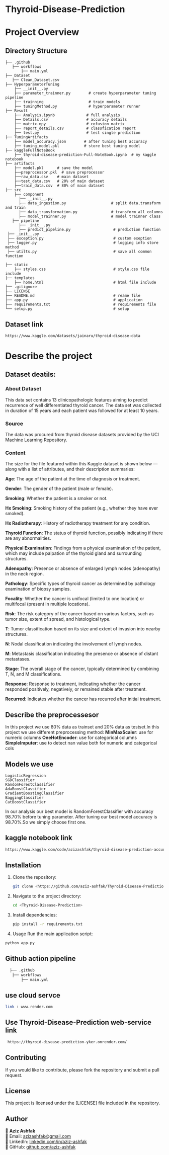 # Thyroid-Disease-Prediction

# Project Overview
## Directory Structure
```
├── .github
   ├── workflows
       ├── main.yml
├── Dataset
   ├── Clean_Dataset.csv 
├── HyperparameterTuning
    ├── __init__.py
    ├── parameter_trainner.py        # create hyperparameter tuning pipeline  
    ├── trainning                    # train models
    ├── tuningMethod.py              # hyperparameter runner
├── Result 
    ├── Analysis.ipynb              # full analysis
    ├── Details.csv                 # accuracy details
    ├── matrix.npy                  # cofusion matrix
    ├── report_details.csv          # classfication report
    ├── test.py                     # test single prediction 
├── TuningArtifacts
    ├── model_accuracy.json        # after tuning best accuracy
    ├── tuning_model.pkl           # store best tuning model
├── kaggleFullNoteBook 
    ├── thyroid-disease-prediction-Full-NoteBook.ipynb  # my kaggle notebook
├── artifacts 
    ├── model.pkl      # save the model
    ├──preprocessor.pkl  # save preprocessor
    ├──raw_data.csv    # main dataset
    ├──test_data.csv   # 20% of main dataset
    ├──train_data.csv  # 80% of main dataset       
├── src  
    ├── component
      ├── __init__.py
      ├── data_ingestion.py                    # split data,transform and train 
      ├── data_transformation.py               # transform all columns
      ├── model_trainner.py                    # model trainner class
   ├── pipeline
      ├── _init__.py
      ├── predict_pipeline.py                   # prediction function
 ├── _init__.py
 ├── exception.py                               # custom exeption
 ├── logger.py                                  # logging info store method
 ├── utilts.py                                  # save all common function
   
├── static
    ├── styles.css                              # style.css file include     
├── templates
    ├── home.html                               # html file include           
├── .gitignore             
├── LICENSE                                    
├── README.md                                   # reame file
├── app.py                                      # application 
├── requirements.txt                            # requirements file
└── setup.py                                    # setup 
```

## Dataset link 

```bash
https://www.kaggle.com/datasets/jainaru/thyroid-disease-data
```
# Describe the project
## Dataset deatils:
### About Dataset
This data set contains 13 clinicopathologic features aiming to predict recurrence of well differentiated thyroid cancer. The data set was collected in duration of 15 years and each patient was followed for at least 10 years.

### Source
The data was procured from thyroid disease datasets provided by the UCI Machine Learning Repository.

### Content
The size for the file featured within this Kaggle dataset is shown below — along with a list of attributes, and their description summaries:

**Age**: The age of the patient at the time of diagnosis or treatment.

**Gender**: The gender of the patient (male or female).

**Smoking**: Whether the patient is a smoker or not.

**Hx Smoking**: Smoking history of the patient (e.g., whether they have ever smoked).

**Hx Radiotherapy**: History of radiotherapy treatment for any condition.

**Thyroid Function**: The status of thyroid function, possibly indicating if there are any abnormalities.

**Physical Examination**: Findings from a physical examination of the patient, which may include palpation of the thyroid gland and surrounding structures.

**Adenopathy**: Presence or absence of enlarged lymph nodes (adenopathy) in the neck region.

**Pathology**: Specific types of thyroid cancer as determined by pathology examination of biopsy samples.

**Focality**: Whether the cancer is unifocal (limited to one location) or multifocal (present in multiple locations).

**Risk**: The risk category of the cancer based on various factors, such as tumor size, extent of spread, and histological type.

**T**: Tumor classification based on its size and extent of invasion into nearby structures.

**N**: Nodal classification indicating the involvement of lymph nodes.

**M**: Metastasis classification indicating the presence or absence of distant metastases.

**Stage**: The overall stage of the cancer, typically determined by combining T, N, and M classifications.

**Response**: Response to treatment, indicating whether the cancer responded positively, negatively, or remained stable after treatment.

**Recurred**: Indicates whether the cancer has recurred after initial treatment.

## Describe the preprocessesor 
In this project we use 80% data as trainset and  20% data as testset.In this project we use  different preprocessing method:
      **MinMaxScaler**: use for numeric columns
      **OneHotEncoder**: use for categorical columns
      **SimpleImputer**: use to detect nan value both for numeric and categorical cols
## Models we use 
    LogisticRegression
    SGDClassifier
    RandomForestClassifier
    AdaBoostClassifier
    GradientBoostingClassifier
    BaggingClassifier
    CatBoostClassifier

In our analysis our best model is RandomForestClassifier with accuracy 98.70% before tuning parameter. After tuning our best model accuracy is 98.70%.So we simply choose first one.

## kaggle notebook link
```bash 
https://www.kaggle.com/code/azizashfak/thyroid-disease-prediction-accuracy-98-7
```

## Installation
1. Clone the repository:
   ```bash
   git clone <https://github.com/aziz-ashfak/Thyroid-Disease-Prediction.git>
   ```
2. Navigate to the project directory:
   ```bash
   cd <Thyroid-Disease-Prediction>
   ```
3. Install dependencies:
   ```bash
   pip install -r requirements.txt
4. Usage
Run the main application script:
```bash
python app.py
   ```
## Github action pipeline 
``` bash 
  ├── .github
   ├── workflows
       ├── main.yml
```
## use cloud servce 
```bash 
link : www.render.com
```
## Use Thyroid-Disease-Prediction web-service link

```bash
 https://thyroid-disease-prediction-yker.onrender.com/
```
## Contributing
If you would like to contribute, please fork the repository and submit a pull request.

## License
This project is licensed under the [LICENSE] file included in the repository.

## Author

👤 **Aziz Ashfak**  
📧 Email: [azizashfak@gmail.com](mailto:azizashfak@gmail.com)  
🔗 LinkedIn: [linkedin.com/in/aziz-ashfak](https://www.linkedin.com/in/aziz-ashfak/)  
🐙 GitHub: [github.com/aziz-ashfak](https://github.com/aziz-ashfak/)  
